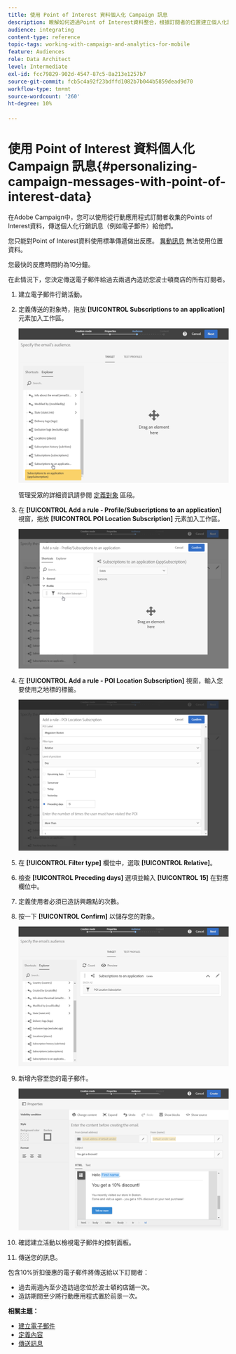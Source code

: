 ```yaml
---
title: 使用 Point of Interest 資料個人化 Campaign 訊息
description: 瞭解如何透過Point of Interest資料整合，根據訂閱者的位置建立個人化訊息。
audience: integrating
content-type: reference
topic-tags: working-with-campaign-and-analytics-for-mobile
feature: Audiences
role: Data Architect
level: Intermediate
exl-id: fcc79829-902d-4547-87c5-8a213e1257b7
source-git-commit: fcb5c4a92f23bdffd1082b7b044b5859dead9d70
workflow-type: tm+mt
source-wordcount: '260'
ht-degree: 10%

---
```


# 使用 Point of Interest 資料個人化 Campaign 訊息{#personalizing-campaign-messages-with-point-of-interest-data}

在Adobe Campaign中，您可以使用從行動應用程式訂閱者收集的Points of Interest資料，傳送個人化行銷訊息（例如電子郵件）給他們。

您只能對Point of Interest資料使用標準傳遞做出反應。 [異動訊息](../../channels/using/getting-started-with-transactional-msg.md) 無法使用位置資料。

您最快的反應時間約為10分鐘。

在此情況下，您決定傳送電子郵件給過去兩週內造訪您波士頓商店的所有訂閱者。

1. 建立電子郵件行銷活動。
1. 定義傳送的對象時，拖放 **[!UICONTROL Subscriptions to an application]** 元素加入工作區。

   ![](assets/poi_subscriptions_app.png)

   管理受眾的詳細資訊請參閱 [定義對象](../../audiences/using/creating-audiences.md) 區段。

1. 在 **[!UICONTROL Add a rule - Profile/Subscriptions to an application]** 視窗，拖放 **[!UICONTROL POI Location Subscription]** 元素加入工作區。

   ![](assets/poi_add_rule_profile_subscription.png)

1. 在 **[!UICONTROL Add a rule - POI Location Subscription]** 視窗，輸入您要使用之地標的標籤。

   ![](assets/poi_location_subscription.png)

1. 在 **[!UICONTROL Filter type]** 欄位中，選取 **[!UICONTROL Relative]**。
1. 檢查 **[!UICONTROL Preceding days]** 選項並輸入 **[!UICONTROL 15]** 在對應欄位中。
1. 定義使用者必須已造訪興趣點的次數。
1. 按一下 **[!UICONTROL Confirm]** 以儲存您的對象。

   ![](assets/poi_subscriptions_app_audience_defined.png)

1. 新增內容至您的電子郵件。

   ![](assets/poi_email_content.png)

1. 確認建立活動以檢視電子郵件的控制面板。
1. 傳送您的訊息。

包含10%折扣優惠的電子郵件將傳送給以下訂閱者：

* 過去兩週內至少造訪過您位於波士頓的店舖一次。
* 造訪期間至少將行動應用程式置於前景一次。

**相關主題：**

* [建立電子郵件](../../channels/using/creating-an-email.md)
* [定義內容](../../designing/using/personalization.md#example-email-personalization)
* [傳送訊息](../../sending/using/confirming-the-send.md)
